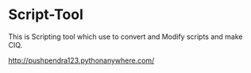 # Script-Tool 
This is Scripting tool which use to convert and Modify scripts and make CIQ.

http://pushpendra123.pythonanywhere.com/
